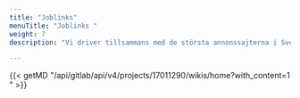 ```yaml
---
title: "Joblinks"
menuTitle: "Joblinks "
weight: 7
description: "Vi driver tillsammans med de största annonssajterna i Sverige i ett pilotprojekt kring att samla alla jobb på ett ställe."

---
```


{{< getMD "/api/gitlab/api/v4/projects/17011290/wikis/home?with_content=1 " >}}


